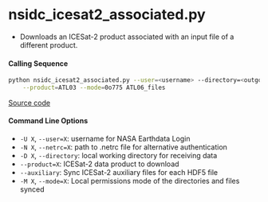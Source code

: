 nsidc_icesat2_associated.py
=================================

 - Downloads an ICESat-2 product associated with an input file of a different product.  

#### Calling Sequence
```bash
python nsidc_icesat2_associated.py --user=<username> --directory=<outgoing> \
	--product=ATL03 --mode=0o775 ATL06_files
```
[Source code](https://github.com/tsutterley/read-ICESat-2/blob/master/nsidc_icesat2_associated.py)  

#### Command Line Options
 - `-U X`, `--user=X`: username for NASA Earthdata Login  
 - `-N X`, `--netrc=X`: path to .netrc file for alternative authentication  
 - `-D X`, `--directory`: local working directory for receiving data  
 - `--product=X`: ICESat-2 data product to download  
 - `--auxiliary`: Sync ICESat-2 auxiliary files for each HDF5 file  
 - `-M X`, `--mode=X`: Local permissions mode of the directories and files synced  
